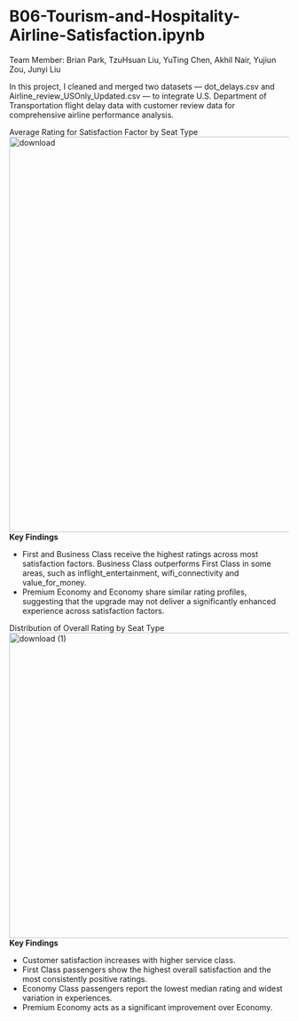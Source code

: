 # B06-Tourism-and-Hospitality-Airline-Satisfaction.ipynb
Team Member: Brian Park, TzuHsuan Liu, YuTing Chen, Akhil Nair, Yujiun Zou, Junyi Liu

In this project, I cleaned and merged two datasets — dot_delays.csv and Airline_review_USOnly_Updated.csv — to integrate U.S. Department of Transportation flight delay data with customer review data for comprehensive airline performance analysis.

Average Rating for Satisfaction Factor by Seat Type
<img width="1226" height="712" alt="download" src="https://github.com/user-attachments/assets/0d000ff7-7ad7-49e6-b276-faf72d1b4849" />
**Key Findings**
- First and Business Class receive the highest ratings across most satisfaction factors. Business Class outperforms First Class in some areas, such as inflight_entertainment, wifi_connectivity and value_for_money.
- Premium Economy and Economy share similar rating profiles, suggesting that the upgrade may not deliver a significantly enhanced experience across satisfaction factors.

Distribution of Overall Rating by Seat Type
<img width="988" height="550" alt="download (1)" src="https://github.com/user-attachments/assets/18ad553a-ab41-472b-bb86-85d6ba491cd1" />
**Key Findings**
- Customer satisfaction increases with higher service class.
- First Class passengers show the highest overall satisfaction and the most consistently positive ratings.
- Economy Class passengers report the lowest median rating and widest variation in experiences.
- Premium Economy acts as a significant improvement over Economy.

